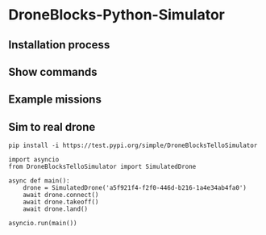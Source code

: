 # DroneBlocks-Python-Simulator

## Installation process

## Show commands

## Example missions

## Sim to real drone
```
pip install -i https://test.pypi.org/simple/DroneBlocksTelloSimulator
```

```
import asyncio
from DroneBlocksTelloSimulator import SimulatedDrone

async def main():
    drone = SimulatedDrone('a5f921f4-f2f0-446d-b216-1a4e34ab4fa0')
    await drone.connect()
    await drone.takeoff()
    await drone.land()

asyncio.run(main())
```